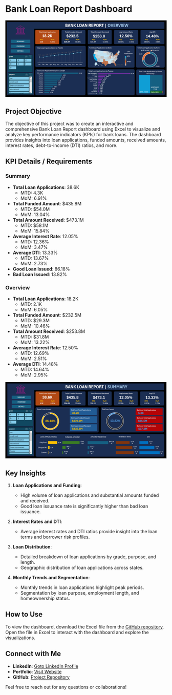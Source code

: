 
# Bank Loan Report Dashboard

![Overview](https://github.com/AniruddhaDas1/Data_Analyst_Projects/blob/main/Excel%20Dashboard%20Portfolio%20Projects/Loan%20Data%20Analysis%20Project/Bank%20Report%20Overview.PNG)

## Project Objective
The objective of this project was to create an interactive and comprehensive Bank Loan Report dashboard using Excel to visualize and analyze key performance indicators (KPIs) for bank loans. The dashboard provides insights into loan applications, funded amounts, received amounts, interest rates, debt-to-income (DTI) ratios, and more.

## KPI Details / Requirements
### Summary
- **Total Loan Applications**: 38.6K
  - MTD: 4.3K
  - MoM: 6.91%
- **Total Funded Amount**: $435.8M
  - MTD: $54.0M
  - MoM: 13.04%
- **Total Amount Received**: $473.1M
  - MTD: $58.1M
  - MoM: 15.84%
- **Average Interest Rate**: 12.05%
  - MTD: 12.36%
  - MoM: 3.47%
- **Average DTI**: 13.33%
  - MTD: 13.67%
  - MoM: 2.73%
- **Good Loan Issued**: 86.18%
- **Bad Loan Issued**: 13.82%

### Overview
- **Total Loan Applications**: 18.2K
  - MTD: 2.1K
  - MoM: 6.05%
- **Total Funded Amount**: $232.5M
  - MTD: $29.3M
  - MoM: 10.46%
- **Total Amount Received**: $253.8M
  - MTD: $31.8M
  - MoM: 13.22%
- **Average Interest Rate**: 12.50%
  - MTD: 12.69%
  - MoM: 2.51%
- **Average DTI**: 14.48%
  - MTD: 14.64%
  - MoM: 2.95%

![Summary](https://github.com/AniruddhaDas1/Data_Analyst_Projects/blob/main/Excel%20Dashboard%20Portfolio%20Projects/Loan%20Data%20Analysis%20Project/Bank%20Report%20Summary.PNG)

## Key Insights
1. **Loan Applications and Funding**:
   - High volume of loan applications and substantial amounts funded and received.
   - Good loan issuance rate is significantly higher than bad loan issuance.

2. **Interest Rates and DTI**:
   - Average interest rates and DTI ratios provide insight into the loan terms and borrower risk profiles.

3. **Loan Distribution**:
   - Detailed breakdown of loan applications by grade, purpose, and length.
   - Geographic distribution of loan applications across states.

4. **Monthly Trends and Segmentation**:
   - Monthly trends in loan applications highlight peak periods.
   - Segmentation by loan purpose, employment length, and homeownership status.

## How to Use
To view the dashboard, download the Excel file from the [GitHub repository](https://github.com/AniruddhaDas1/Data_Analyst_Projects/tree/main/Excel%20Dashboard%20Portfolio%20Projects/Loan%20Data%20Analysis%20Project). Open the file in Excel to interact with the dashboard and explore the visualizations.

## Connect with Me
- **LinkedIn**: [Goto LinkedIn Profile](https://www.linkedin.com/in/aniruddha1/)
- **Portfolio**: [Visit Website](https://linktr.ee/aniruddha_das)
- **GitHub**: [Project Repository](https://github.com/AniruddhaDas1)

Feel free to reach out for any questions or collaborations!

